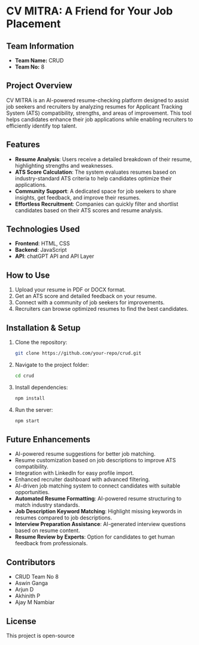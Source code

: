 # CV MITRA: A Friend for Your Job Placement

## Team Information
- **Team Name:** CRUD  
- **Team No:** 8  

## Project Overview
CV MITRA is an AI-powered resume-checking platform designed to assist job seekers and recruiters by analyzing resumes for Applicant Tracking System (ATS) compatibility, strengths, and areas of improvement. This tool helps candidates enhance their job applications while enabling recruiters to efficiently identify top talent.

## Features
- **Resume Analysis**: Users receive a detailed breakdown of their resume, highlighting strengths and weaknesses.
- **ATS Score Calculation**: The system evaluates resumes based on industry-standard ATS criteria to help candidates optimize their applications.
- **Community Support**: A dedicated space for job seekers to share insights, get feedback, and improve their resumes.
- **Effortless Recruitment**: Companies can quickly filter and shortlist candidates based on their ATS scores and resume analysis.

## Technologies Used
- **Frontend**: HTML, CSS
- **Backend**: JavaScript
- **API**: chatGPT API and API Layer 

## How to Use
1. Upload your resume in PDF or DOCX format.
2. Get an ATS score and detailed feedback on your resume.
3. Connect with a community of job seekers for improvements.
4. Recruiters can browse optimized resumes to find the best candidates.

## Installation & Setup
1. Clone the repository:
   ```bash
   git clone https://github.com/your-repo/crud.git
   ```
2. Navigate to the project folder:
   ```bash
   cd crud
   ```
3. Install dependencies:
   ```bash
   npm install
   ```
4. Run the server:
   ```bash
   npm start
   ```

## Future Enhancements
- AI-powered resume suggestions for better job matching.
- Resume customization based on job descriptions to improve ATS compatibility.
- Integration with LinkedIn for easy profile import.
- Enhanced recruiter dashboard with advanced filtering.
- AI-driven job matching system to connect candidates with suitable opportunities.
- **Automated Resume Formatting**: AI-powered resume structuring to match industry standards.
- **Job Description Keyword Matching**: Highlight missing keywords in resumes compared to job descriptions.
- **Interview Preparation Assistance**: AI-generated interview questions based on resume content.
- **Resume Review by Experts**: Option for candidates to get human feedback from professionals.

## Contributors
- CRUD Team No 8
- Aswin Ganga
- Arjun D
- Akhinith P
- Ajay M Nambiar 

## License
This project is open-source 
